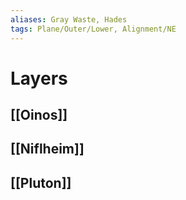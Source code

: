 ```yaml
---
aliases: Gray Waste, Hades
tags: Plane/Outer/Lower, Alignment/NE
---
```

# Layers
## [[Oinos]]
## [[Niflheim]]
## [[Pluton]]